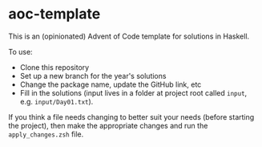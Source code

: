 # aoc-template

This is an (opinionated) Advent of Code template for solutions in Haskell.

To use:
- Clone this repository
- Set up a new branch for the year's solutions
- Change the package name, update the GitHub link, etc
- Fill in the solutions (input lives in a folder at project root called `input`, e.g. `input/Day01.txt`).

If you think a file needs changing to better suit your needs (before starting the project), then make the appropriate changes and run the `apply_changes.zsh` file.

